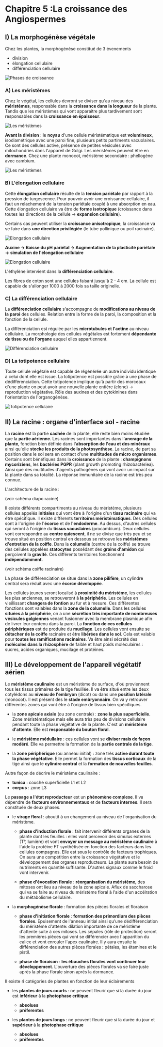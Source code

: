 # Chapitre 5 :La croissance des Angiospermes

## I) La morphogénèse végétale

Chez les plantes, la morphogénèse constitué de 3 évenements 

* division
* élongation cellulaire
* différenciation cellulaire

![Phases de croissance](Images/phases.JPG)

### A) Les méristèmes

Chez le végétal, les cellules devront se diviser qu'au niveau des **méristèmes**, responsable dans la **croissance dans la longueur** de la plante. Tandis que les méristèmes qui vont apparaitre plus tardivement sont responsables dans la **croissance en épaisseur**.  

![Les méristèmes](Images/meris.JPG)

**Avant la division** : le **noyau** d'une cellule méristématique est **volumineux**, isodiamétrique avec une paroi fine, plusieurs petits partiments vacuolaires. Ce sont des cellules active, présence de petites vésicules avec mitochondries dans l'appareil de Golgi. Les méristèmes peuvent être en **dormance**. Chez une plante monocot, méristème secondaire :  phellogène avec cambium. 

![Les méristèmes](Images/meris2.JPG)

### B) L'élongation cellulaire

Cette **élongation cellulaire** résulte de la **tension pariétale** par rapport à la pression de turgescence. Pour pouvoir avoir une croissance cellulaire, il faut un relachement de la tension pariétale couplé à une absorption en eau. Cette élongation cellulaire va être de **forme isotropique** (croissance dans toutes les directions de la cellule -> **expansion cellulaire**). 

Certains cas peuvent utiliser la **croissance anisotropique**, la croissance va se faire dans **une direction privilégiée** (le tube pollinique ou poil racinaire). 

![Elongation cellulaire](Images/ellongation.JPG)

**Auxine -> Baisse du pH pariétal -> Augmentation de la plasticité pariétale -> simulation de l'élongation cellulaire**

![Elongation cellulaire](Images/auxine.JPG)

L'éthylène intervient dans la **différenciation cellulaire**. 

Les fibres de coton sont une cellules faisant jusqu'à 2 - 4 cm. La cellule est capable de s'allonger 1000 à 2000 fois sa taille originelle. 

### C) La différenciation cellulaire

La **différenciation cellulaire** s'accompagne de **modifications au niveau de la paroi** des cellules. Relation entre la forme de la paroi, la composition et la fonction de la cellule.

La différenciation est régulée par les **microtubules et l'actine** au niveau cellulaire. La morphologie des cellules végétales est fortement **dépendante du tissu ou de l'organe** auquel elles appartiennent.

![Différenciation cellulaire](Images/diff.JPG)

### D) La totipotence cellulaire

Toute cellule végétale est capable de régénérée un autre individu identique à celui dont elle est issue. La totipotence est possible grâce à une phase de dédifférenciation. Cette totipotence implique qu'à partir des morceaux d'une plante on peut avoir une nouvelle plante entière (clone) -> reproduction végétative. Rôle des auxines et des cytokinines dans l'orientation de l'organogénèse.

![Totipotence cellulaire](Images/totipotence.JPG)

## II) La racine : organe d'interface sol - racine

La **racine** est la partie **cachée** de la plante, elle reste bien moins étudiée que la **partie aérienne**. Les racines sont importantes dans l'**ancrage de la plante**, fonction bien définie dans l'**absorption de l'eau et des minéraux** ainsi qu'elle **stocke les produits de la photosynthèse**.  La racine, de part sa position dans le sol sera en contact d'une **multitudes de micro organismes**. Certains sont bénéfiques dans la **croissance** de la plante : **champignons mycoriziens**, les **bactéries PGPR** (plant growth promoting rhizobactériea). Ainsi que des multitudes d'agents pathogènes qui vont avoir un impact sur la plante dans sa totalité. La réponse immunitaire de la racine est très peu connue. 


L'architecture de la racine : 

(voir schéma diapo racine)

Il existe différents compartiments au niveau du méristème, plusieurs cellules appelés **initiales** qui vont être à l'origine d'un **tissu racinaire** qui va être spécifique. Il existe différents **territoires méristématiques**. Des cellules sont à l'origine de l'**écorce** et de l'**endoderme**. Au dessus, d'autres cellules qui seront à l'origine du **tissus vacuslaires** (procambium). Deux cellules vont correspondre au **centre quiescent**, il ne se divise que très peu et se trouve situé en position central en dessous se retrouve les **méristèmes d'entretien de la coiffe**. Dans la **columelle** (centre de la coiffe) se trouve des cellules appelées **statocytes** possédant des **grains d'amidon** qui perçoivent la **gravité**. Ces différents territoires fonctionnent **indépendamment**.

(voir schéma coiffe racinaire)

La phase de différenciation se situe dans la **zone pilifère**, un cylindre central sera réduit avec une **écorce développée**. 

Les cellules jeunes seront localisé à **proximité du méristème**, les cellules les plus anciennes, se retrouveront à **la périphérie**. Les cellules en vieillissant **changera de fontion** au fur et à mesure. Ces différentes fonctions sont valables dans la **zone de la columelle**. Dans les cellules **situées à la périphérie**, on a une **sécrétion très importante de nombreuses vésicules golgiennes** venant fusionner avec la membrane plasmique afin de livrer leur contenu dans la paroi. La **fonction de ces cellules périphériques** est de produire du **mucilage**. Les cellules vont ensuite se **détacher de la coiffe** racinaire et être **libérées dans le sol**. Cela est valable pour **toutes les ramifications racinaires**. Va être ainsi sécrété des **molécules dans la rhizosphère** de faible et haut poids moléculaires : sucres, acides organiques, mucilage et protéines.  

## III) Le développement de l'appareil végétatif aérien

Le **méristème caulinaire** est un méristème de surface, d'où proviennent tous les tissus primaires de la tige feuillée. Il va être situé entre les deux cotylédons au **niveau de l'embryon** (dicot) ou dans une **position latérale** (monocot). Il est présent dès le **stade embryonnaire**. On va y retrouver différentes zones qui vont être à l'origine de tissus bien spécifiques. 

* la **zone apicale axiale** (ou zone centrale) : **zone la plus superficielle**. Zone méristématique mais elle aura très peu de divisions cellulaire pendant toute la phase végétative de la plante. C'est un **méristème d'attente**. Elle est **responsable du bouton floral**.

* le **méristème médullaire** : ces cellules vont se **diviser mais de façon modéré**. Elle va permettre la formation de la **partie centrale de la tige**.

* la **zone périphérique** (ou anneau initial) : zone très **active durant toute la phase végétative**. Elle permet la formation des **tissus corticaux** de la tige ainsi que le **cylindre central** et la **formation de nouvelles feuilles**.

Autre façon de décrire le méristème caulinaire :

* **tunica** : couche superficielle L1 et L2
* **corpus** : zone L3

Le **passage a l'état reproducteur** est un **phénomène complexe**. Il va dépendre de **facteurs environnementaux** et de **facteurs internes**. Il sera constituée de deux phases.

* le **virage floral** : aboutit à un changement au niveau de l'organisation du méristème.
	* **phase d'induction florale** : fait intervenir différents organes de la plante dont les feuilles : elles vont percevoir des simulus externes (T°, lumière) et vont **envoyer un message au méristème caulinaire** à l'aide la protéine FT synthétisée en fonction des facteurs dans les cellules compagnes. Elle est sous le contrôle de facteurs trophiques. On aura une compétition entre la croissance végétative et le développement des organes reproducteurs. La plante aura besoin de nutriments en quantité suffisante. D'autres signaux comme le froid vont intervenir.

	* **phase d'évocation florale** : **réorganisation du méristème**, des mitoses ont lieu au niveau de la zone apicale. Aflux de saccharose qui va se faire au niveau du méristème floral à l'aide d'un accélration du métabolisme cellulaire.
    
* la **morphogénèse florale** : formation des pièces florales et floraison

	* **phase d'initiation florale** : **formation des primordium des pièces florales**. Epuisement de l'anneau initial ainsi qu'une dédifférenciation du méristème d'attente: dilation importante de ce méristème d'attente suite à ces mitoses. Les sépales (rôle de protection) seront les premières pièces qui vont se différencier avec l'apparition du calice et vont enrouler l'apex caulinaire. Il y aura ensuite la différenciation des autres pièces florales : pétales, les étamines et le pistil.
    
    * **phase de floraison** : **les ébauches florales vont continuer leur développement**. L'ouverture des pièces florales va se faire juste après la phase florale sinon après la dormance.
    
Il existe 4 catégories de plantes en fonction de leur éclairements

* les **plantes de jours courts** : ne peuvent fleurir que si la durée du jour est **inférieur** à la **photophase critique**.
	* **absolues** 
    * **préferentes** 
    
* les **plantes de jours longs** : ne peuvent fleurir que si la durée du jour et **supérieur** à la **photophase critique**
	* **absolues**
    * **préferentes**    
   